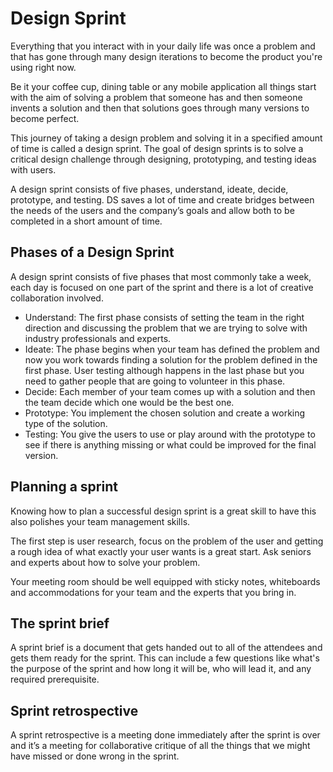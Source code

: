 # Design Sprint
Everything that you interact with in your daily life was once a problem and that has gone through many design iterations to become the product you're using right now.

Be it your coffee cup, dining table or any mobile application all things start with the aim of solving a problem that someone has and then someone invents a solution and then that solutions goes through many versions to become perfect.

This journey of taking a design problem and solving it in a specified amount of time is called a design sprint. The goal of design sprints is to solve a critical design challenge through designing, prototyping, and testing ideas with users.

A design sprint consists of five phases, understand, ideate, decide, prototype, and testing. DS saves a lot of time and create bridges between the needs of the users and the company’s goals and allow both to be completed in a short amount of time.

## Phases of a Design Sprint
A design sprint consists of five phases that most commonly take a week, each day is focused on one part of the sprint and there is a lot of creative collaboration involved.

- Understand: The first phase consists of setting the team in the right direction and discussing the problem that we are trying to solve with industry professionals and experts.  
- Ideate:  The phase begins when your team has defined the problem and now you work towards finding a solution for the problem defined in the first phase. User testing although happens in the last phase but you need to gather people that are going to volunteer in this phase.
- Decide: Each member of your team comes up with a solution and then the team decide which one would be the best one.
- Prototype: You implement the chosen solution and create a working type of the solution.
- Testing: You give the users to use or play around with the prototype to see if there is anything missing or what could be improved for the final version.

## Planning a sprint
Knowing how to plan a successful design sprint is a great skill to have this also polishes your team management skills.

The first step is user research, focus on the problem of the user and getting a rough idea of what exactly your user wants is a great start. Ask seniors and experts about how to solve your problem.

Your meeting room should be well equipped with sticky notes, whiteboards and accommodations for your team and the experts that you bring in.

## The sprint brief
A sprint brief is a document that gets handed out to all of the attendees and gets them ready for the sprint. This can include a few questions like what's the purpose of the sprint and how long it will be, who will lead it, and any required prerequisite.

## Sprint retrospective
A sprint retrospective is a meeting done immediately after the sprint is over and it’s a meeting for collaborative critique of all the things that we might have missed or done wrong in the sprint.